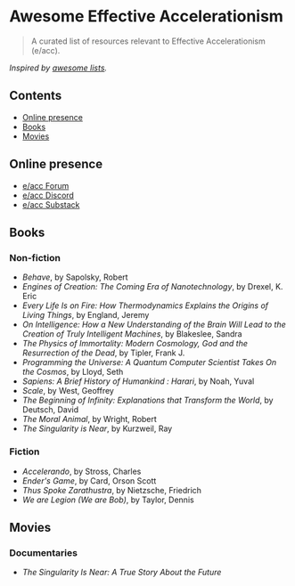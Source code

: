 # Awesome Effective Accelerationism

> A curated list of resources relevant to Effective Accelerationism (e/acc).

_Inspired by [awesome lists](https://github.com/sindresorhus/awesome)._

## Contents

* [Online presence](#online-presence)
* [Books](#books)
* [Movies](#movies)

## Online presence

* [e/acc Forum](https://www.effectiveacceleration.org)
* [e/acc Discord](https://discord.gg/e5RUzW2YFq)
* [e/acc Substack](https://effectiveaccelerationism.substack.com)

## Books

### Non-fiction

* _Behave_, by Sapolsky, Robert
* _Engines of Creation: The Coming Era of Nanotechnology_, by Drexel, K. Eric
* _Every Life Is on Fire: How Thermodynamics Explains the Origins of Living Things_, by England, Jeremy
* _On Intelligence: How a New Understanding of the Brain Will Lead to the Creation of Truly Intelligent Machines_, by Blakeslee, Sandra
* _The Physics of Immortality: Modern Cosmology, God and the Resurrection of the Dead_, by Tipler, Frank J.
* _Programming the Universe: A Quantum Computer Scientist Takes On the Cosmos_, by Lloyd, Seth
* _Sapiens: A Brief History of Humankind : Harari_, by Noah, Yuval
* _Scale_, by West, Geoffrey
* _The Beginning of Infinity: Explanations that Transform the World_, by Deutsch, David
* _The Moral Animal_, by Wright, Robert
* _The Singularity is Near_, by Kurzweil, Ray

### Fiction

* _Accelerando_, by Stross, Charles
* _Ender's Game_, by Card, Orson Scott
* _Thus Spoke Zarathustra_, by Nietzsche, Friedrich
* _We are Legion (We are Bob)_, by Taylor, Dennis

## Movies

### Documentaries

* _The Singularity Is Near: A True Story About the Future_
